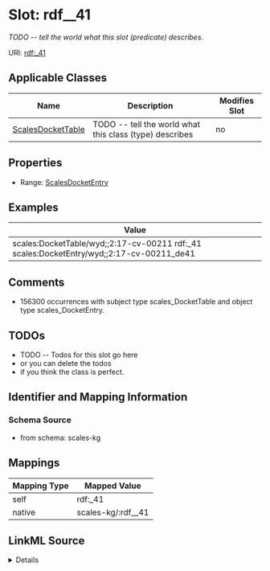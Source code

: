 

# Slot: rdf__41


_TODO -- tell the world what this slot (predicate) describes._





URI: [rdf:_41](http://www.w3.org/1999/02/22-rdf-syntax-ns#_41)



<!-- no inheritance hierarchy -->





## Applicable Classes

| Name | Description | Modifies Slot |
| --- | --- | --- |
| [ScalesDocketTable](../classes/ScalesDocketTable.md) | TODO -- tell the world what this class (type) describes |  no  |







## Properties

* Range: [ScalesDocketEntry](../classes/ScalesDocketEntry.md)






## Examples

| Value |
| --- |
| scales:DocketTable/wyd;;2:17-cv-00211 rdf:_41 scales:DocketEntry/wyd;;2:17-cv-00211_de41 |

## Comments

* 156300 occurrences with subject type scales_DocketTable and object type scales_DocketEntry.

## TODOs

* TODO -- Todos for this slot go here
* or you can delete the todos
* if you think the class is perfect.

## Identifier and Mapping Information







### Schema Source


* from schema: scales-kg




## Mappings

| Mapping Type | Mapped Value |
| ---  | ---  |
| self | rdf:_41 |
| native | scales-kg/:rdf__41 |




## LinkML Source

<details>
```yaml
name: rdf__41
description: TODO -- tell the world what this slot (predicate) describes.
todos:
- TODO -- Todos for this slot go here
- or you can delete the todos
- if you think the class is perfect.
comments:
- 156300 occurrences with subject type scales_DocketTable and object type scales_DocketEntry.
examples:
- value: scales:DocketTable/wyd;;2:17-cv-00211 rdf:_41 scales:DocketEntry/wyd;;2:17-cv-00211_de41
from_schema: scales-kg
rank: 1000
slot_uri: rdf:_41
alias: rdf__41
domain_of:
- scales_DocketTable
range: scales_DocketEntry

```
</details>